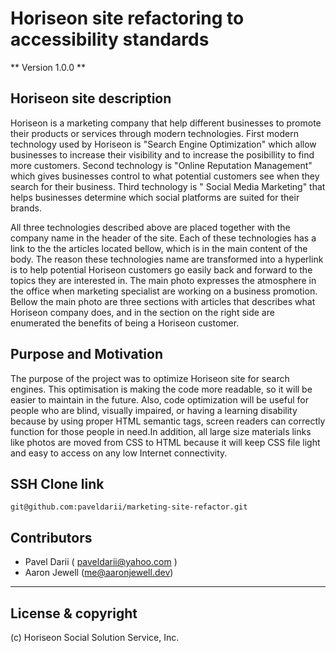 # Horiseon site refactoring to accessibility standards

** Version 1.0.0 **

## Horiseon site description

Horiseon is a marketing company that help different businesses to promote their products or services through modern technologies. First modern technology used by Horiseon is "Search Engine Optimization" which allow businesses to increase their visibility and 
to increase the posibillity to find more customers. Second technology is "Online Reputation Management" which gives businesses control 
to what potential customers see when they search for their business. Third technology is " Social Media Marketing" that helps businesses 
determine which social platforms are suited for their brands.

All three technologies described above are placed together with the company name in the header of the site. Each of these technologies has a link to the the articles located bellow, which is in the main content of the body. The reason these technologies name are transformed into a hyperlink is to help potential Horiseon customers go easily back and forward to the topics they are interested in. The main photo expresses the atmosphere in the office when marketing specialist are working on a business promotion. Bellow the main photo are three sections with articles that describes what Horiseon company does, and in the section on the right side are enumerated the benefits of being a Horiseon customer. 


## Purpose and Motivation
   The purpose of the project was to optimize Horiseon site for search engines. This optimisation is making the code more readable, so it will be easier 
to maintain in the future. Also, code optimization will be useful for people who are blind, visually impaired, or having a learning disability because 
by using proper HTML semantic tags, screen readers can correctly function for those people in need.In addition, all large size materials links like photos 
are moved from CSS to HTML because it will keep CSS file light and easy to access on any low Internet connectivity. 

## SSH Clone link
	git@github.com:paveldarii/marketing-site-refactor.git

## Contributors
   * Pavel Darii ( paveldarii@yahoo.com )
   * Aaron Jewell (me@aaronjewell.dev)


---

## License & copyright

(c) Horiseon Social Solution Service, Inc.


